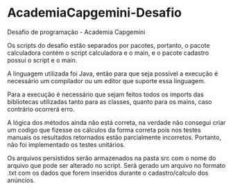 # AcademiaCapgemini-Desafio
Desafio de programação - Academia Capgemini

Os scripts do desafio estão separados por pacotes, portanto, o pacote calculadora contém o script calculadora e o main, e o pacote cadastro possui o script e o main.

A linguagem utilizada foi Java, então para que seja possível a execução é necessário um compilador ou um editor que suporte essa linguagem.

Para a execução é necessário que sejam feitos todos os imports das bibliotecas utilizadas tanto para as classes, quanto para os mains, caso contrário ocorrerá erro.

A lógica dos métodos ainda não está correta, na verdade  não consegui criar um codigo que fizesse os cálculos da forma correta pois nos testes manuais os resultados  retornados estão parcialmente incorretos. Portanto, não foi implementado os testes unitários.

Os arquivos persistidos serão armazenados na pasta src com o nome do arquivo que pode ser alterado no script. Será gerado um arquivo no formato .txt com os dados que forem inseridos durante o cadastro/calculo dos anúncios.
